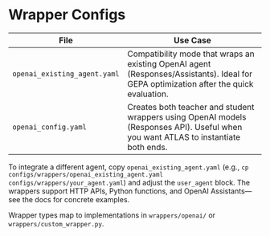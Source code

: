 # Wrapper Configs

| File | Use Case |
|------|----------|
| `openai_existing_agent.yaml` | Compatibility mode that wraps an existing OpenAI agent (Responses/Assistants). Ideal for GEPA optimization after the quick evaluation. |
| `openai_config.yaml` | Creates both teacher and student wrappers using OpenAI models (Responses API). Useful when you want ATLAS to instantiate both ends. |

To integrate a different agent, copy `openai_existing_agent.yaml` (e.g., `cp configs/wrappers/openai_existing_agent.yaml configs/wrappers/your_agent.yaml`) and adjust the `user_agent` block. The wrappers support HTTP APIs, Python functions, and OpenAI Assistants—see the docs for concrete examples.

Wrapper types map to implementations in `wrappers/openai/` or `wrappers/custom_wrapper.py`.
